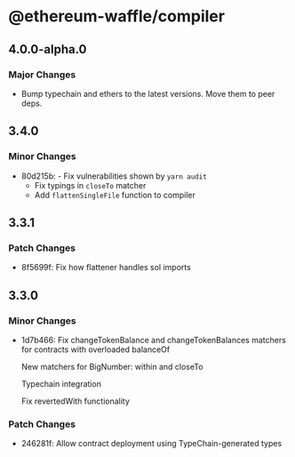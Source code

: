 # @ethereum-waffle/compiler

## 4.0.0-alpha.0

### Major Changes

- Bump typechain and ethers to the latest versions. Move them to peer deps.

## 3.4.0

### Minor Changes

- 80d215b: - Fix vulnerabilities shown by `yarn audit`
  - Fix typings in `closeTo` matcher
  - Add `flattenSingleFile` function to compiler

## 3.3.1

### Patch Changes

- 8f5699f: Fix how flattener handles sol imports

## 3.3.0

### Minor Changes

- 1d7b466: Fix changeTokenBalance and changeTokenBalances matchers for contracts with overloaded balanceOf

  New matchers for BigNumber: within and closeTo

  Typechain integration

  Fix revertedWith functionality

### Patch Changes

- 246281f: Allow contract deployment using TypeChain-generated types
